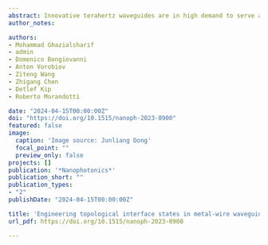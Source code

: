 ```yaml
---
abstract: Innovative terahertz waveguides are in high demand to serve as a versatile platform for transporting and manipulating terahertz signals for the full deployment of future six-generation (6G) communication systems. Metal-wire waveguides have emerged as promising candidates, offering the crucial advantage of sustaining low-loss and low-dispersion propagation of broadband terahertz pulses. Recent advances have opened up new avenues for implementing signal-processing functionalities within metal-wire waveguides by directly engraving grooves along the wire surfaces. However, the challenge remains to design novel groove structures to unlock unprecedented signal-processing functionalities. In this study, we report a plasmonic signal processor by engineering topological interface states within a terahertz two-wire waveguide. We construct the interface by connecting two multiscale groove structures with distinct topological invariants, i.e., featuring a π-shift difference in the Zak phases. The existence of this topological interface within the waveguide is experimentally validated by investigating the transmission spectrum, revealing a prominent transmission peak in the center of the topological bandgap. Remarkably, we show that this resonance is highly robust against structural disorders, and its quality factor can be flexibly controlled. This unique feature not only facilitates essential functions such as band filtering and isolating but also promises to serve as a linear differential equation solver. Our approach paves the way for the development of new-generation all-optical analog signal processors tailored for future terahertz networks, featuring remarkable structural simplicity, ultrafast processing speeds, as well as highly reliable performance.
author_notes:

authors:
- Mohammad Ghazialsharif
- admin
- Domenico Bongiovanni
- Anton Vorobiov
- Ziteng Wang
- Zhigang Chen
- Detlef Kip
- Roberto Morandotti

date: "2024-04-15T00:00:00Z"
doi: "https://doi.org/10.1515/nanoph-2023-0900"
featured: false
image:
  caption: 'Image source: Junliang Dong'
  focal_point: ""
  preview_only: false
projects: []
publication: '*Nanophotonics*'
publication_short: ""
publication_types:
- "2"
publishDate: "2024-04-15T00:00:00Z"

title: 'Engineering topological interface states in metal-wire waveguides for broadband terahertz signal processing'
url_pdf: https://doi.org/10.1515/nanoph-2023-0900

---
```

